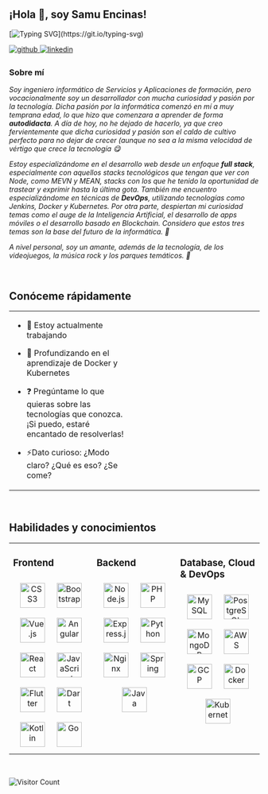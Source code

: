 ## ¡Hola 👋, soy Samu Encinas!  
  
[![Typing SVG](https://readme-typing-svg.herokuapp.com?color=%23F70000&center=true&lines=%C2%A1Bienvenido+a+mi+perfil+de+GitHub!)](https://git.io/typing-svg)

<a href="https://github.com/samuelencinas" target="_blank">
<img src=https://img.shields.io/badge/github-%2324292e.svg?&style=for-the-badge&logo=github&logoColor=white alt=github style="margin-bottom: 5px;" />
</a>
<a href="https://linkedin.com/in/samuelep" target="_blank">
<img src=https://img.shields.io/badge/linkedin-%231E77B5.svg?&style=for-the-badge&logo=linkedin&logoColor=white alt=linkedin style="margin-bottom: 5px;" />
</a>  
  



### Sobre mí
*Soy ingeniero informático de Servicios y Aplicaciones de formación, pero vocacionalmente soy un desarrollador con mucha curiosidad y pasión por la tecnología. Dicha pasión por la informática comenzó en mí a muy temprana edad, lo que hizo que comenzara a aprender de forma **autodidacta**. A día de hoy, no he dejado de hacerlo, ya que creo fervientemente que dicha curiosidad y pasión son el caldo de cultivo perfecto para no dejar de crecer (aunque no sea a la misma velocidad de vértigo que crece la tecnología 😋*

*Estoy especializándome en el desarrollo web desde un enfoque **full stack**, especialmente con aquellos stacks tecnológicos que tengan que ver con Node, como MEVN y MEAN, stacks con los que he tenido la oportunidad de trastear y exprimir hasta la última gota. También me encuentro especializándome en técnicas de **DevOps**, utilizando tecnologías como Jenkins, Docker y Kubernetes. Por otra parte, despiertan mi curiosidad temas como el auge de la Inteligencia Artificial, el desarrollo de apps móviles o el desarrollo basado en Blockchain. Considero que estos tres temas son la base del futuro de la informática. 🤖*

*A nivel personal, soy un amante, además de la tecnología, de los videojuegos, la música rock y los parques temáticos. 🎢*
  

<br/>  


## Conóceme rápidamente
<table><tr><td valign="top" width="50%">

- 🔭 Estoy actualmente trabajando  
  

- 🌱 Profundizando en el aprendizaje de Docker y Kubernetes  
  

- ❓ Pregúntame lo que quieras sobre las tecnologías que conozca. ¡Si puedo, estaré encantado de resolverlas!  
  

- ⚡Dato curioso: ¿Modo claro? ¿Qué es eso? ¿Se come?  


</td><td valign="top" width="50%">



</td></tr></table>  

<br/>  


## Habilidades y conocimientos
<table><tr><td valign="top" width="33%">



### Frontend  
<div align="center">  
<img style="margin: 10px" src="https://profilinator.rishav.dev/skills-assets/css3-original-wordmark.svg" alt="CSS3" height="50" />  
<img style="margin: 10px" src="https://profilinator.rishav.dev/skills-assets/bootstrap-plain.svg" alt="Bootstrap" height="50" />  
<img style="margin: 10px" src="https://profilinator.rishav.dev/skills-assets/vuejs-original-wordmark.svg" alt="Vue.js" height="50" />  
<img style="margin: 10px" src="https://profilinator.rishav.dev/skills-assets/angularjs-original.svg" alt="Angular" height="50" />  
<img style="margin: 10px" src="https://profilinator.rishav.dev/skills-assets/react-original-wordmark.svg" alt="React" height="50" />  
<img style="margin: 10px" src="https://profilinator.rishav.dev/skills-assets/javascript-original.svg" alt="JavaScript" height="50" />  
<img style="margin: 10px" src="https://profilinator.rishav.dev/skills-assets/flutterio-icon.svg" alt="Flutter" height="50" />  
<img style="margin: 10px" src="https://profilinator.rishav.dev/skills-assets/dartlang-icon.svg" alt="Dart" height="50" />  
<img style="margin: 10px" src="https://profilinator.rishav.dev/skills-assets/kotlinlang-icon.svg" alt="Kotlin" height="50" />  
<img style="margin: 10px" src="https://profilinator.rishav.dev/skills-assets/go-original.svg" alt="Go" height="50" />  
</div>

</td><td valign="top" width="33%">



### Backend  
<div align="center">  
<img style="margin: 10px" src="https://profilinator.rishav.dev/skills-assets/nodejs-original-wordmark.svg" alt="Node.js" height="50" />  
<img style="margin: 10px" src="https://profilinator.rishav.dev/skills-assets/php-original.svg" alt="PHP" height="50" />  
<img style="margin: 10px" src="https://profilinator.rishav.dev/skills-assets/express-original-wordmark.svg" alt="Express.js" height="50" />  
<img style="margin: 10px" src="https://profilinator.rishav.dev/skills-assets/python-original.svg" alt="Python" height="50" />  
<img style="margin: 10px" src="https://profilinator.rishav.dev/skills-assets/nginx-original.svg" alt="Nginx" height="50" />  
<img style="margin: 10px" src="https://profilinator.rishav.dev/skills-assets/springio-icon.svg" alt="Spring" height="50" />  
<img style="margin: 10px" src="https://profilinator.rishav.dev/skills-assets/java-original-wordmark.svg" alt="Java" height="50" />  
</div>

</td><td valign="top" width="33%">



### Database, Cloud & DevOps  
<div align="center">  
<img style="margin: 10px" src="https://profilinator.rishav.dev/skills-assets/mysql-original-wordmark.svg" alt="MySQL" height="50" />  
<img style="margin: 10px" src="https://profilinator.rishav.dev/skills-assets/postgresql-original-wordmark.svg" alt="PostgreSQL" height="50" />  
<img style="margin: 10px" src="https://profilinator.rishav.dev/skills-assets/mongodb-original-wordmark.svg" alt="MongoDB" height="50" />  
<img style="margin: 10px" src="https://profilinator.rishav.dev/skills-assets/amazonwebservices-original-wordmark.svg" alt="AWS" height="50" />  
<img style="margin: 10px" src="https://profilinator.rishav.dev/skills-assets/google_cloud-icon.svg" alt="GCP" height="50" />  
<img style="margin: 10px" src="https://profilinator.rishav.dev/skills-assets/docker-original-wordmark.svg" alt="Docker" height="50" />  
<img style="margin: 10px" src="https://profilinator.rishav.dev/skills-assets/kubernetes-icon.svg" alt="Kubernetes" height="50" />  
</div>

</td></tr></table>
<br />

![Visitor Count](https://profile-counter.glitch.me/samuelencinas/count.svg)
